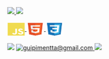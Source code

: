 <div>
    <a href="https://github.com/GuilhermePimenta21">
    <img height="180em" src="https://github-readme-stats.vercel.app/api?username=GuilhermePimenta21&show_icons=true&theme=tokyonight&include_all_commits=true&count_private=true"/>
    <img height="180em" src="https://github-readme-stats.vercel.app/api/top-langs/?username=GuilhermePimenta21&layout=compact&langs_count=6&theme=tokyonight"/>
  </div>
  <div style="display: inline_block"><br>
    <img align="center" alt="Js" height="30" width="40" src="https://raw.githubusercontent.com/devicons/devicon/master/icons/javascript/javascript-plain.svg">
    <img align="center" alt="HTML" height="30" width="40" src="https://raw.githubusercontent.com/devicons/devicon/master/icons/html5/html5-original.svg">
    <img align="center" alt="CSS" height="30" width="40" src="https://raw.githubusercontent.com/devicons/devicon/master/icons/css3/css3-original.svg">
  </div>
   
   <br>
   
   
  <div> 
   <a href="https://discord.gg/trhTRtKM" target="_blank"><img src="https://img.shields.io/badge/Discord-7289DA?style=for-the-badge&logo=discord&logoColor=white" target="_blank"></a> 
    <a href = "mailto:guipimentta@gmail.com"><img src="https://img.shields.io/badge/-Gmail-%23333?style=for-the-badge&logo=gmail&logoColor=white" target="_blank" alt="guipimentta@gmail.com" title="guipimentta@gmail.com"> </a>
    <a href="https://www.linkedin.com/in/guilherme-pimenta-7129a1189/" target="_blank"><img src="https://img.shields.io/badge/-LinkedIn-%230077B5?style=for-the-badge&logo=linkedin&logoColor=white" target="_blank"></a> 
   
  
  </div>
